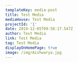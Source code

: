 ```yaml
---
templateKey: media-post
title: Test Media
mediaHouse: Test Media
projectId: '1'
date: 2019-12-05T09:58:17.547Z
author: Test Media
link: Test Media
tag: Test Media
displayOnHomePage: true
image: /img/Aishwarya.jpg
---
```


